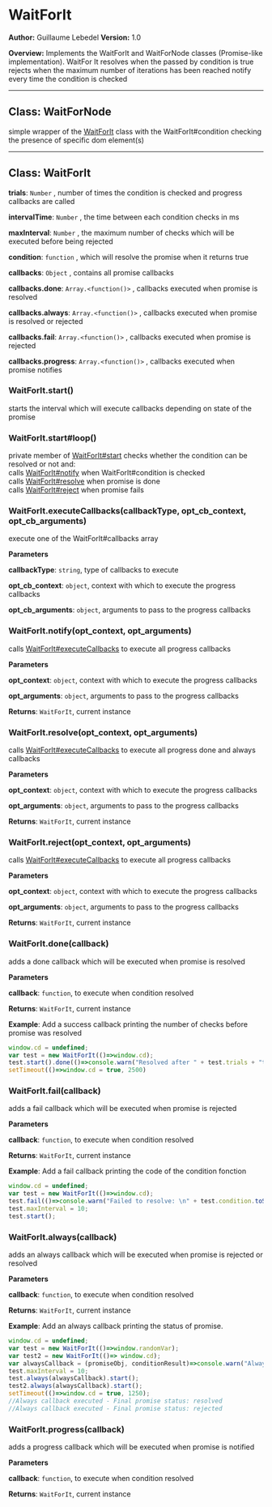 # WaitForIt

**Author:** Guillaume Lebedel
**Version:** 1.0

**Overview:** Implements the WaitForIt and WaitForNode classes (Promise-like implementation).
WaitFor It resolves when the passed by condition is true
rejects when the maximum number of iterations has been reached
notify every time the condition is checked


* * *

## Class: WaitForNode
simple wrapper of the [WaitForIt](#waitforit) class with the WaitForIt#condition checking the presence of specific dom element(s)

* * *

## Class: WaitForIt


**trials**: `Number` , number of times the condition is checked and progress callbacks are called

**intervalTime**: `Number` , the time between each condition checks in ms

**maxInterval**: `Number` , the maximum number of checks which will be executed before being rejected

**condition**: `function` , which will resolve the promise when it returns true

**callbacks**: `Object` , contains all promise callbacks

**callbacks.done**: `Array.<function()>` , callbacks executed when promise is resolved

**callbacks.always**: `Array.<function()>` , callbacks executed when promise is resolved or rejected

**callbacks.fail**: `Array.<function()>` , callbacks executed when promise is rejected

**callbacks.progress**: `Array.<function()>` , callbacks executed when promise notifies

### WaitForIt.start() 

starts the interval which will execute callbacks depending on state of the promise

### WaitForIt.start#loop() 

private member of [WaitForIt#start](#waitforit#start) checks whether the condition can be resolved or not and:
<br/>calls [WaitForIt#notify](#waitforit#notify) when WaitForIt#condition is checked
<br/>calls [WaitForIt#resolve](#waitforit#resolve) when promise is done
<br/>calls [WaitForIt#reject](#waitforit#reject) when promise fails


### WaitForIt.executeCallbacks(callbackType, opt_cb_context, opt_cb_arguments) 

execute one of the WaitForIt#callbacks array

**Parameters**

**callbackType**: `string`, type of callbacks to execute

**opt_cb_context**: `object`, context with which to execute the progress callbacks

**opt_cb_arguments**: `object`, arguments to pass to the progress callbacks



### WaitForIt.notify(opt_context, opt_arguments) 

calls [WaitForIt#executeCallbacks](#waitforit#executecallbacks) to execute all progress callbacks

**Parameters**

**opt_context**: `object`, context with which to execute the progress callbacks

**opt_arguments**: `object`, arguments to pass to the progress callbacks

**Returns**: `WaitForIt`, current instance


### WaitForIt.resolve(opt_context, opt_arguments) 

calls [WaitForIt#executeCallbacks](#waitforit#executecallbacks) to execute all progress done and always callbacks

**Parameters**

**opt_context**: `object`, context with which to execute the progress callbacks

**opt_arguments**: `object`, arguments to pass to the progress callbacks

**Returns**: `WaitForIt`, current instance


### WaitForIt.reject(opt_context, opt_arguments) 

calls [WaitForIt#executeCallbacks](#waitforit#executecallbacks) to execute all progress callbacks

**Parameters**

**opt_context**: `object`, context with which to execute the progress callbacks

**opt_arguments**: `object`, arguments to pass to the progress callbacks

**Returns**: `WaitForIt`, current instance


### WaitForIt.done(callback) 

adds a done callback which will be executed when promise is resolved

**Parameters**

**callback**: `function`, to execute when condition resolved

**Returns**: `WaitForIt`, current instance

**Example**:
Add a success callback printing the number of checks before promise was resolved

```js
window.cd = undefined;
var test = new WaitForIt(()=>window.cd);
test.start().done(()=>console.warn("Resolved after " + test.trials + "th notification"));
setTimeout(()=>window.cd = true, 2500)
```


### WaitForIt.fail(callback) 

adds a fail  callback which will be executed when promise is rejected

**Parameters**

**callback**: `function`, to execute when condition resolved

**Returns**: `WaitForIt`, current instance

**Example**:
Add a fail callback printing the code of the condition fonction

```js
window.cd = undefined;
var test = new WaitForIt(()=>window.cd);
test.fail(()=>console.warn("Failed to resolve: \n" + test.condition.toString() + "\n after " + test.trials + " iterations."));
test.maxInterval = 10;
test.start();
```


### WaitForIt.always(callback) 

adds an always callback which will be executed when promise is rejected or resolved

**Parameters**

**callback**: `function`, to execute when condition resolved

**Returns**: `WaitForIt`, current instance

**Example**:
Add an always callback printing the status of promise.

```js
window.cd = undefined;
var test = new WaitForIt(()=>window.randomVar);
var test2 = new WaitForIt(()=> window.cd);
var alwaysCallback = (promiseObj, conditionResult)=>console.warn("Always callback executed - Final promise status: " + promiseObj.state)
test.maxInterval = 10;
test.always(alwaysCallback).start();
test2.always(alwaysCallback).start();
setTimeout(()=>window.cd = true, 1250);
//Always callback executed - Final promise status: resolved
//Always callback executed - Final promise status: rejected
```


### WaitForIt.progress(callback) 

adds a progress callback which will be executed when promise is notified

**Parameters**

**callback**: `function`, to execute when condition resolved

**Returns**: `WaitForIt`, current instance


